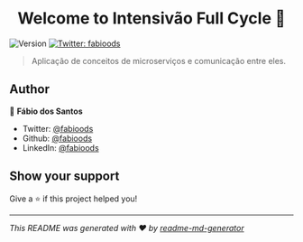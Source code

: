 <h1 align="center">Welcome to Intensivão Full Cycle 👋</h1>
<p>
  <img alt="Version" src="https://img.shields.io/badge/version-1.0.0-blue.svg?cacheSeconds=2592000" />
  <a href="https://twitter.com/fabioods" target="_blank">
    <img alt="Twitter: fabioods" src="https://img.shields.io/twitter/follow/fabioods.svg?style=social" />
  </a>
</p>

> Aplicação de conceitos de microserviços e comunicação entre eles.

## Author

👤 **Fábio dos Santos**

* Twitter: [@fabioods](https://twitter.com/fabioods)
* Github: [@fabioods](https://github.com/fabioods)
* LinkedIn: [@fabioods](https://linkedin.com/in/fabioods)

## Show your support

Give a ⭐️ if this project helped you!

***
_This README was generated with ❤️ by [readme-md-generator](https://github.com/kefranabg/readme-md-generator)_